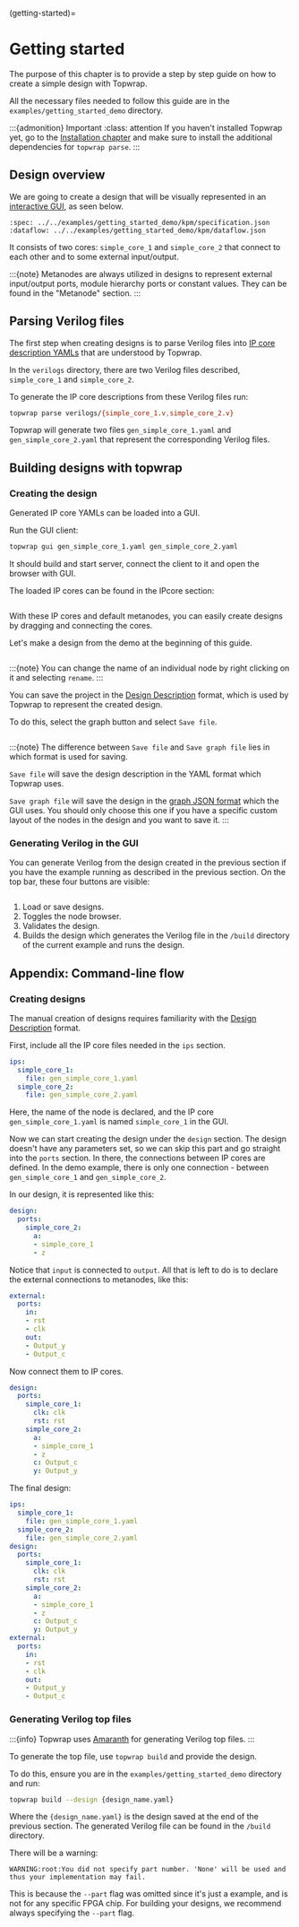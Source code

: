 (getting-started)=

# Getting started

The purpose of this chapter is to provide a step by step guide on how to create a simple design with Topwrap.

All the necessary files needed to follow this guide are in the `examples/getting_started_demo` directory.

:::{admonition} Important
:class: attention
If you haven't installed Topwrap yet, go to the [Installation chapter](installation.md) and make sure to install the additional dependencies for `topwrap parse`.
:::

## Design overview

We are going to create a design that will be visually represented in an [interactive GUI](https://antmicro.github.io/topwrap/usage.html#gui), as seen below.

```{kpm_iframe}
:spec: ../../examples/getting_started_demo/kpm/specification.json
:dataflow: ../../examples/getting_started_demo/kpm/dataflow.json
```

It consists of two cores: `simple_core_1` and `simple_core_2` that connect to each other and to some external input/output.

:::{note}
Metanodes are always utilized in designs to represent external input/output ports, module hierarchy ports or constant values.
They can be found in the "Metanode" section.
:::

## Parsing Verilog files

The first step when creating designs is to parse Verilog files into [IP core description YAMLs](https://antmicro.github.io/topwrap/usage.html#generating-ip-core-description-yamls) that are understood by Topwrap.

In the `verilogs` directory, there are two Verilog files described, `simple_core_1` and `simple_core_2`.

To generate the IP core descriptions from these Verilog files run:

```bash
topwrap parse verilogs/{simple_core_1.v,simple_core_2.v}
```

Topwrap will generate two files `gen_simple_core_1.yaml` and `gen_simple_core_2.yaml` that represent the corresponding Verilog files.

## Building designs with topwrap

### Creating the design

Generated IP core YAMLs can be loaded into a GUI.

Run the GUI client:
```bash
topwrap gui gen_simple_core_1.yaml gen_simple_core_2.yaml
```
It should build and start server, connect the client to it and open the browser with GUI.

The loaded IP cores can be found in the IPcore section:

```{image} img/side_bar_kpm.png
```

With these IP cores and default metanodes, you can easily create designs by dragging and connecting the cores.

Let's make a design from the demo at the beginning of this guide.

```{image} img/getting_started_project.png
```

:::{note}
You can change the name of an individual node by right clicking on it and selecting `rename`.
:::

You can save the project in the [Design Description](description_files.md) format, which is used by Topwrap to represent the created design.

To do this, select the graph button and select `Save file`.

```{image} img/save_graph_kpm.png
```

:::{note}
The difference between `Save file` and `Save graph file` lies in which format is used for saving.

`Save file` will save the design description in the YAML format which Topwrap uses.

`Save graph file` will save the design in the [graph JSON format](https://antmicro.github.io/kenning-pipeline-manager/specification-format.html) which the GUI uses. You should only choose this one if you have a specific custom layout of the nodes in the design and you want to save it.
:::

### Generating Verilog in the GUI

You can generate Verilog from the design created in the previous section if you have the example running as described in the previous section.  On the top bar, these four buttons are visible:

```{image} img/kpm_buttons.png
```

1. Load or save designs.
2. Toggles the node browser.
3. Validates the design.
4. Builds the design which generates the Verilog file in the `/build` directory of the current example and runs the design.

## Appendix: Command-line flow

### Creating designs

The manual creation of designs requires familiarity with the [Design Description](description_files.md) format.

First, include all the IP core files needed in the `ips` section.

```yaml
ips:
  simple_core_1:
    file: gen_simple_core_1.yaml
  simple_core_2:
    file: gen_simple_core_2.yaml
```

Here, the name of the node is declared, and the IP core `gen_simple_core_1.yaml` is named `simple_core_1` in the GUI.

Now we can start creating the design under the `design` section. The design doesn't have any parameters set, so we can skip this part and go straight into the `ports` section. In there, the connections between IP cores are defined. In the demo example, there is only one connection - between `gen_simple_core_1` and `gen_simple_core_2`.

In our design, it is represented like this:

```yaml
design:
  ports:
    simple_core_2:
      a:
      - simple_core_1
      - z
```

Notice that `input` is connected to `output`.
All that is left to do is to declare the external connections to metanodes, like this:

```yaml
external:
  ports:
    in:
    - rst
    - clk
    out:
    - Output_y
    - Output_c
```

Now connect them to IP cores.

```yaml
design:
  ports:
    simple_core_1:
      clk: clk
      rst: rst
    simple_core_2:
      a:
      - simple_core_1
      - z
      c: Output_c
      y: Output_y
```

The final design:

```yaml
ips:
  simple_core_1:
    file: gen_simple_core_1.yaml
  simple_core_2:
    file: gen_simple_core_2.yaml
design:
  ports:
    simple_core_1:
      clk: clk
      rst: rst
    simple_core_2:
      a:
      - simple_core_1
      - z
      c: Output_c
      y: Output_y
external:
  ports:
    in:
    - rst
    - clk
    out:
    - Output_y
    - Output_c
```

### Generating Verilog top files

:::{info}
Topwrap uses [Amaranth](https://github.com/amaranth-lang/amaranth) for generating Verilog top files.
:::

To generate the top file, use `topwrap build` and provide the design.

To do this, ensure you are in the `examples/getting_started_demo` directory and run:

```bash
topwrap build --design {design_name.yaml}
```

Where the `{design_name.yaml}` is the design saved at the end of the previous section.
The generated Verilog file can be found in the `/build` directory.

There will be a warning:

```
WARNING:root:You did not specify part number. 'None' will be used and thus your implementation may fail.
```

This is because the  `--part` flag was omitted since it's just a example, and is not for any specific FPGA chip.
For building your designs, we recommend always specifying the `--part` flag.
